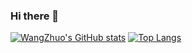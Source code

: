 ### Hi there 👋
[![WangZhuo's GitHub stats](https://readme-stats-virid.vercel.app/api?username=WangZhuo2015&count_private=true&include_all_commits=true)](https://github.com/anuraghazra/github-readme-stats)
[![Top Langs](https://readme-stats-virid.vercel.app/api/top-langs/?username=WangZhuo2015&hide=JavaScript)](https://github.com/anuraghazra/github-readme-stats)
<!--
**WangZhuo2015/WangZhuo2015** is a ✨ _special_ ✨ repository because its `README.md` (this file) appears on your GitHub profile.

Here are some ideas to get you started:

- 🔭 I’m currently working on ...
- 🌱 I’m currently learning ...
- 👯 I’m looking to collaborate on ...
- 🤔 I’m looking for help with ...
- 💬 Ask me about ...
- 📫 How to reach me: ...
- 😄 Pronouns: ...
- ⚡ Fun fact: ...
-->
